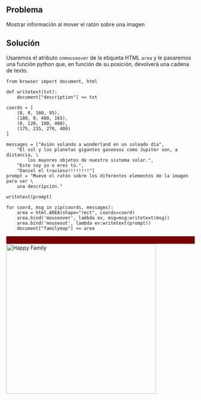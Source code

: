 Problema
--------

Mostrar información al mover el ratón sobre una imagen


Solución
--------

Usaremos el atributo `onmouseover` de la etiqueta HTML `area` y le pasaremos una función python que, en función de su posición, devolverá una cadena de texto.


```exec_on_load
from browser import document, html

def writetext(txt):
    document["description"] <= txt

coords = [
    (0, 0, 160, 95),
    (180, 0, 400, 165),
    (0, 120, 180, 400),
    (175, 235, 270, 400)
]

messages = ["Avión volando a wonderland en un soleado día",
    "El sol y los planetas gigantes gaseosos como Jupiter son, a distancia, \
        los mayores objetos de nuestro sistema solar.",
    "Este soy yo o eres tú.",
    "Daniel el travieso!!!!!!!!"]
prompt = "Mueve el ratón sobre los diferentes elementos de la imagen para ver \
    una descripción."

writetext(prompt)

for coord, msg in zip(coords, messages):
    area = html.AREA(shape="rect", coords=coord)
    area.bind('mouseover', lambda ev, msg=msg:writetext(msg))
    area.bind('mouseout', lambda ev:writetext(prompt))
    document["familymap"] <= area
```

<div id="description" style="background-color:#700;padding:10px;color:#FFF;"></div>

<img src="/static_doc/images/imagemap_example.png" width ="400" height ="400" alt="Happy Family" usemap="#familymap" />

<map name="familymap" id="familymap">
</map>
